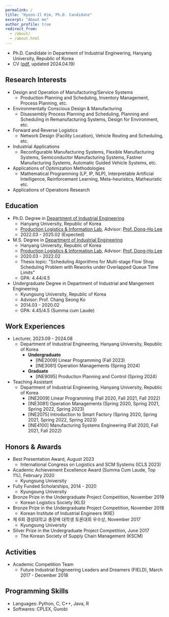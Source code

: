 ```yaml
---
permalink: /
title: "Hyeon-Il Kim, Ph.D. Candidate"
excerpt: "About me"
author_profile: true
redirect_from: 
  - /about/
  - /about.html
---
```


- Ph.D. Candidate in Department of Industrial Engineering, Hanyang University, Republic of Korea
- CV ([pdf](http://iehikim.github.io/files/CV-HIK.pdf), updated 2024.04.19)
  
## **Research Interests**
- Design and Operation of Manufacturing/Service Systems
  - Production Planning and Scheduling, Inventory Management, Process Planning, etc.
- Environmentally Conscious Design & Manufacturing
  - Disassembly Process Planning and Scheduling, Planning and Scheduling in Remanufacturing Systems, Design for Environment, etc. 
- Forward and Reverse Logistics
  - Network Design (Facility Location), Vehicle Routing and Scheduling, etc.
- Industrial Applications
  - Reconfigurable Manufacturing Systems, Flexible Manufacturing Systems, Semiconductor Manufacturing Systems, Fastner Manufacturing Systems, Automatic Guided Vehicle Systems, etc.
- Applications of Optimization Methodologies
  - Mathematical Programming (LP, IP, NLP), Interpretable Artificial Intelligence, Reinforcement Learning, Meta-heuristics, Matheuristic etc.
- Applications of Operations Research

## **Education**
- Ph.D. Degree in [Department of Industrial Engineering](http://ie.hanyang.ac.kr/)
  - Hanyang University, Republic of Korea 
  - [Production Logistics & Information Lab](http://pli.hanyang.ac.kr/), Advisor: [Prof. Dong-Ho Lee](https://scholar.google.com/citations?user=Mlnfd5AAAAAJ&hl=ko)
  - 2022.03 - 2025.02 (Expected)
- M.S. Degree in [Department of Industrial Engineering](http://ie.hanyang.ac.kr/)
  - Hanyang University, Republic of Korea 
  - [Production Logistics & Information Lab](http://pli.hanyang.ac.kr/), Advisor: [Prof. Dong-Ho Lee](https://scholar.google.com/citations?user=Mlnfd5AAAAAJ&hl=ko)
  - 2020.03 - 2022.02
  - Thesis topic: "Scheduling Algorithms for Multi-stage Flow Shop Scheduling Problem with Reworks under Overlapped Queue Time Limits"
  - GPA: 4.44/4.5
- Undergraduate Degree in Department of Industrial and Mangement Engineering
  - Kyungsung University, Republic of Korea
  - Advisor: Prof. Chang Seong Ko
  - 2014.03 - 2020.02
  - GPA: 4.45/4.5 (Summa cum Laude)

## **Work Experiences**
- Lecturer, 2023.09 - 2024.08
  - Department of Industrial Engineering, Hanyang University, Republic of Korea
    - **Undergraduate**
      - [INE2009] Linear Programming (Fall 2023)
      - [INE3081] Operation Managements (Spring 2024)
    - **Graduate**
      - [INE9095] Production Planning and Control (Spring 2024)
- Teaching Assistant
  - Department of Industrial Engineering, Hanyang University, Republic of Korea
    - [INE2009] Linear Programming (Fall 2020, Fall 2021, Fall 2022)
    - [INE3081] Operation Managements (Spring 2020, Spring 2021, Spring 2022, Spring 2023)
    - [INE2075] Introduction to Smart Factory (Spring 2020, Spring 2021, Spring 2022, Spring 2023)
    - [INE4100] Manufacturing Systems Engineering (Fall 2020, Fall 2021, Fall 2022)
      
## **Honors & Awards**
- Best Presentation Award, August 2023
  - International Congress on Logistics and SCM Systems (ICLS 2023)
- Academic Achievement Excellence Award (Summa Cum Laude, Top 1%), February 2020
  - Kyungsung University 
- Fully Funded Scholarships, 2014 - 2020
  - Kyungsung University
- Bronze Prize in the Undergraduate Project Competition, November 2019
  - Korean Logistics Society (KLS)
- Bronze Prize in the Undergraduate Project Competition, November 2018
  - Korean Institute of Industrial Engineers (KIIE)
- 제 6회 경성대학교 총장배 대학생 토론대회 우수상, November 2017
  - Kyungsung University
- Silver Prize in the Undergraduate Project Competition, June 2017
  - The Korean Society of Supply Chain Management (KSCM)

## **Activities**
- Academic Competition Team
  - Future Industrial Engineering Leaders and Dreamers (FIELD), March 2017 - December 2018

## **Programming Skills**
- Languages: Python, C, C++, Java, R
- Softwares: CPLEX, Gurobi

